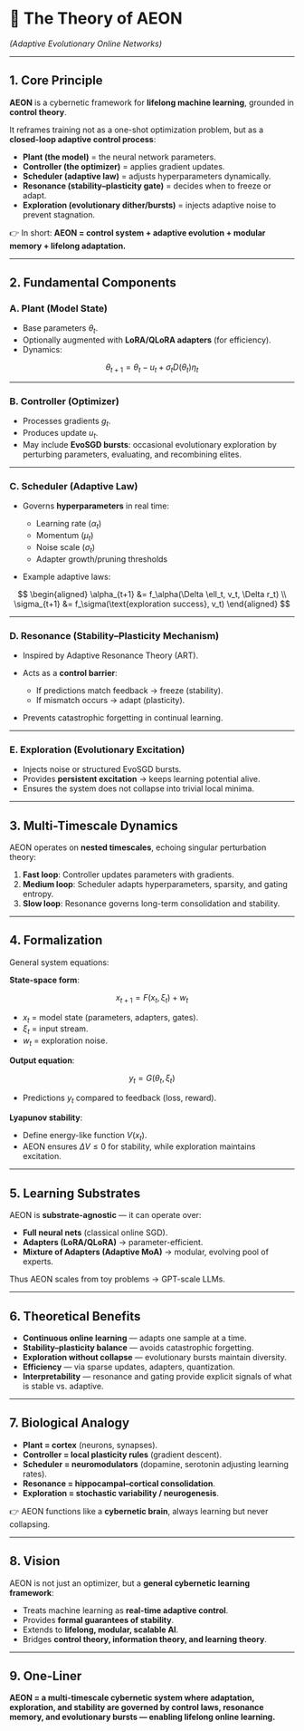 # 📖 The Theory of AEON

*(Adaptive Evolutionary Online Networks)*

---

## 1. **Core Principle**

**AEON** is a cybernetic framework for **lifelong machine learning**, grounded in **control theory**.

It reframes training not as a one-shot optimization problem, but as a **closed-loop adaptive control process**:

* **Plant (the model)** = the neural network parameters.
* **Controller (the optimizer)** = applies gradient updates.
* **Scheduler (adaptive law)** = adjusts hyperparameters dynamically.
* **Resonance (stability–plasticity gate)** = decides when to freeze or adapt.
* **Exploration (evolutionary dither/bursts)** = injects adaptive noise to prevent stagnation.

👉 In short: **AEON = control system + adaptive evolution + modular memory + lifelong adaptation.**

---

## 2. **Fundamental Components**

### A. **Plant (Model State)**

* Base parameters $\theta_t$.
* Optionally augmented with **LoRA/QLoRA adapters** (for efficiency).
* Dynamics:

$$
\theta_{t+1} = \theta_t - u_t + \sigma_t D(\theta_t)\eta_t
$$

---

### B. **Controller (Optimizer)**

* Processes gradients $g_t$.
* Produces update $u_t$.
* May include **EvoSGD bursts**: occasional evolutionary exploration by perturbing parameters, evaluating, and recombining elites.

---

### C. **Scheduler (Adaptive Law)**

* Governs **hyperparameters** in real time:

  * Learning rate ($\alpha_t$)
  * Momentum ($\mu_t$)
  * Noise scale ($\sigma_t$)
  * Adapter growth/pruning thresholds

* Example adaptive laws:

$$
\begin{aligned}
\alpha_{t+1} &= f_\alpha(\Delta \ell_t, v_t, \Delta r_t) \\
\sigma_{t+1} &= f_\sigma(\text{exploration success}, v_t)
\end{aligned}
$$

---

### D. **Resonance (Stability–Plasticity Mechanism)**

* Inspired by Adaptive Resonance Theory (ART).
* Acts as a **control barrier**:

  * If predictions match feedback → freeze (stability).
  * If mismatch occurs → adapt (plasticity).
* Prevents catastrophic forgetting in continual learning.

---

### E. **Exploration (Evolutionary Excitation)**

* Injects noise or structured EvoSGD bursts.
* Provides **persistent excitation** → keeps learning potential alive.
* Ensures the system does not collapse into trivial local minima.

---

## 3. **Multi-Timescale Dynamics**

AEON operates on **nested timescales**, echoing singular perturbation theory:

1. **Fast loop**: Controller updates parameters with gradients.
2. **Medium loop**: Scheduler adapts hyperparameters, sparsity, and gating entropy.
3. **Slow loop**: Resonance governs long-term consolidation and stability.

---

## 4. **Formalization**

General system equations:

**State-space form**:

$$
x_{t+1} = F(x_t, \xi_t) + w_t
$$

* $x_t$ = model state (parameters, adapters, gates).
* $\xi_t$ = input stream.
* $w_t$ = exploration noise.

**Output equation**:

$$
y_t = G(\theta_t, \xi_t)
$$

* Predictions $y_t$ compared to feedback (loss, reward).

**Lyapunov stability**:

* Define energy-like function $V(x_t)$.
* AEON ensures $\Delta V \leq 0$ for stability, while exploration maintains excitation.

---

## 5. **Learning Substrates**

AEON is **substrate-agnostic** — it can operate over:

* **Full neural nets** (classical online SGD).
* **Adapters (LoRA/QLoRA)** → parameter-efficient.
* **Mixture of Adapters (Adaptive MoA)** → modular, evolving pool of experts.

Thus AEON scales from toy problems → GPT-scale LLMs.

---

## 6. **Theoretical Benefits**

* **Continuous online learning** — adapts one sample at a time.
* **Stability–plasticity balance** — avoids catastrophic forgetting.
* **Exploration without collapse** — evolutionary bursts maintain diversity.
* **Efficiency** — via sparse updates, adapters, quantization.
* **Interpretability** — resonance and gating provide explicit signals of what is stable vs. adaptive.

---

## 7. **Biological Analogy**

* **Plant = cortex** (neurons, synapses).
* **Controller = local plasticity rules** (gradient descent).
* **Scheduler = neuromodulators** (dopamine, serotonin adjusting learning rates).
* **Resonance = hippocampal–cortical consolidation**.
* **Exploration = stochastic variability / neurogenesis**.

👉 AEON functions like a **cybernetic brain**, always learning but never collapsing.

---

## 8. **Vision**

AEON is not just an optimizer, but a **general cybernetic learning framework**:

* Treats machine learning as **real-time adaptive control**.
* Provides **formal guarantees of stability**.
* Extends to **lifelong, modular, scalable AI**.
* Bridges **control theory, information theory, and learning theory**.

---

## 9. **One-Liner**

**AEON = a multi-timescale cybernetic system where adaptation, exploration, and stability are governed by control laws, resonance memory, and evolutionary bursts — enabling lifelong online learning.**

